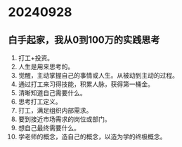 # 20240928

## 白手起家，我从0到100万的实践思考

1. 打工+投资。
2. 人生是用来思考的。
3. 觉醒，主动掌握自己的事情或人生。从被动到主动的过程。
4. 通过打工来习得技能，积累人脉，获得第一桶金。
5. 清晰知道自己需要什么。
6. 思考打工定义。
7. 打工，满足组织内部需求。
8. 要到接近市场需求的岗位或部门。
9. 想自己最终需要什么。
10. 学老师的概念，造自己的概念，以造为学的终极概念。